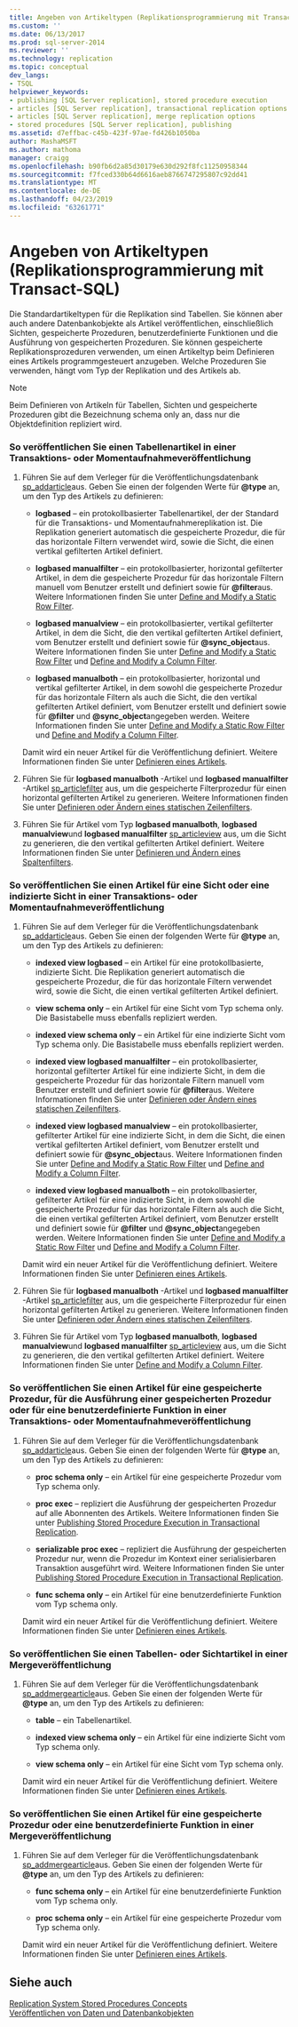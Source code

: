 ```yaml
---
title: Angeben von Artikeltypen (Replikationsprogrammierung mit Transact-SQL) | Microsoft-Dokumentation
ms.custom: ''
ms.date: 06/13/2017
ms.prod: sql-server-2014
ms.reviewer: ''
ms.technology: replication
ms.topic: conceptual
dev_langs:
- TSQL
helpviewer_keywords:
- publishing [SQL Server replication], stored procedure execution
- articles [SQL Server replication], transactional replication options
- articles [SQL Server replication], merge replication options
- stored procedures [SQL Server replication], publishing
ms.assetid: d7effbac-c45b-423f-97ae-fd426b1050ba
author: MashaMSFT
ms.author: mathoma
manager: craigg
ms.openlocfilehash: b90fb6d2a85d30179e630d292f8fc11250958344
ms.sourcegitcommit: f7fced330b64d6616aeb8766747295807c92dd41
ms.translationtype: MT
ms.contentlocale: de-DE
ms.lasthandoff: 04/23/2019
ms.locfileid: "63261771"
---
```

# <a name="specify-article-types-replication-transact-sql-programming"></a>Angeben von Artikeltypen (Replikationsprogrammierung mit Transact-SQL)
  Die Standardartikeltypen für die Replikation sind Tabellen. Sie können aber auch andere Datenbankobjekte als Artikel veröffentlichen, einschließlich Sichten, gespeicherte Prozeduren, benutzerdefinierte Funktionen und die Ausführung von gespeicherten Prozeduren. Sie können gespeicherte Replikationsprozeduren verwenden, um einen Artikeltyp beim Definieren eines Artikels programmgesteuert anzugeben. Welche Prozeduren Sie verwenden, hängt vom Typ der Replikation und des Artikels ab.  
  
> [!NOTE]  
>  Beim Definieren von Artikeln für Tabellen, Sichten und gespeicherte Prozeduren gibt die Bezeichnung schema only an, dass nur die Objektdefinition repliziert wird.  
  
### <a name="to-publish-a-table-article-in-a-transactional-or-snapshot-publication"></a>So veröffentlichen Sie einen Tabellenartikel in einer Transaktions- oder Momentaufnahmeveröffentlichung  
  
1.  Führen Sie auf dem Verleger für die Veröffentlichungsdatenbank [sp_addarticle](/sql/relational-databases/system-stored-procedures/sp-addarticle-transact-sql)aus. Geben Sie einen der folgenden Werte für **@type** an, um den Typ des Artikels zu definieren:  
  
    -   **logbased** &ndash; ein protokollbasierter Tabellenartikel, der der Standard für die Transaktions- und Momentaufnahmereplikation ist. Die Replikation generiert automatisch die gespeicherte Prozedur, die für das horizontale Filtern verwendet wird, sowie die Sicht, die einen vertikal gefilterten Artikel definiert.  
  
    -   **logbased manualfilter** &ndash; ein protokollbasierter, horizontal gefilterter Artikel, in dem die gespeicherte Prozedur für das horizontale Filtern manuell vom Benutzer erstellt und definiert sowie für **@filter**aus. Weitere Informationen finden Sie unter [Define and Modify a Static Row Filter](define-and-modify-a-static-row-filter.md).  
  
    -   **logbased manualview** &ndash; ein protokollbasierter, vertikal gefilterter Artikel, in dem die Sicht, die den vertikal gefilterten Artikel definiert, vom Benutzer erstellt und definiert sowie für **@sync_object**aus. Weitere Informationen finden Sie unter [Define and Modify a Static Row Filter](define-and-modify-a-static-row-filter.md) und [Define and Modify a Column Filter](define-and-modify-a-column-filter.md).  
  
    -   **logbased manualboth** &ndash; ein protokollbasierter, horizontal und vertikal gefilterter Artikel, in dem sowohl die gespeicherte Prozedur für das horizontale Filtern als auch die Sicht, die den vertikal gefilterten Artikel definiert, vom Benutzer erstellt und definiert sowie für **@filter** und **@sync_object**angegeben werden. Weitere Informationen finden Sie unter [Define and Modify a Static Row Filter](define-and-modify-a-static-row-filter.md) und [Define and Modify a Column Filter](define-and-modify-a-column-filter.md).  
  
     Damit wird ein neuer Artikel für die Veröffentlichung definiert. Weitere Informationen finden Sie unter [Definieren eines Artikels](define-an-article.md).  
  
2.  Führen Sie für **logbased manualboth** -Artikel und **logbased manualfilter** -Artikel [sp_articlefilter](/sql/relational-databases/system-stored-procedures/sp-articlefilter-transact-sql) aus, um die gespeicherte Filterprozedur für einen horizontal gefilterten Artikel zu generieren. Weitere Informationen finden Sie unter [Definieren oder Ändern eines statischen Zeilenfilters](define-and-modify-a-static-row-filter.md).  
  
3.  Führen Sie für Artikel vom Typ **logbased manualboth**, **logbased manualview**und **logbased manualfilter** [sp_articleview](/sql/relational-databases/system-stored-procedures/sp-articleview-transact-sql) aus, um die Sicht zu generieren, die den vertikal gefilterten Artikel definiert. Weitere Informationen finden Sie unter [Definieren und Ändern eines Spaltenfilters](define-and-modify-a-column-filter.md).  
  
### <a name="to-publish-a-view-or-indexed-view-article-in-a-transactional-or-snapshot-publication"></a>So veröffentlichen Sie einen Artikel für eine Sicht oder eine indizierte Sicht in einer Transaktions- oder Momentaufnahmeveröffentlichung  
  
1.  Führen Sie auf dem Verleger für die Veröffentlichungsdatenbank [sp_addarticle](/sql/relational-databases/system-stored-procedures/sp-addarticle-transact-sql)aus. Geben Sie einen der folgenden Werte für **@type** an, um den Typ des Artikels zu definieren:  
  
    -   **indexed view logbased** &ndash; ein Artikel für eine protokollbasierte, indizierte Sicht. Die Replikation generiert automatisch die gespeicherte Prozedur, die für das horizontale Filtern verwendet wird, sowie die Sicht, die einen vertikal gefilterten Artikel definiert.  
  
    -   **view schema only** &ndash; ein Artikel für eine Sicht vom Typ schema only. Die Basistabelle muss ebenfalls repliziert werden.  
  
    -   **indexed view schema only** &ndash; ein Artikel für eine indizierte Sicht vom Typ schema only. Die Basistabelle muss ebenfalls repliziert werden.  
  
    -   **indexed view logbased manualfilter** &ndash; ein protokollbasierter, horizontal gefilterter Artikel für eine indizierte Sicht, in dem die gespeicherte Prozedur für das horizontale Filtern manuell vom Benutzer erstellt und definiert sowie für **@filter**aus. Weitere Informationen finden Sie unter [Definieren oder Ändern eines statischen Zeilenfilters](define-and-modify-a-static-row-filter.md).  
  
    -   **indexed view logbased manualview** &ndash; ein protokollbasierter, gefilterter Artikel für eine indizierte Sicht, in dem die Sicht, die einen vertikal gefilterten Artikel definiert, vom Benutzer erstellt und definiert sowie für **@sync_object**aus. Weitere Informationen finden Sie unter [Define and Modify a Static Row Filter](define-and-modify-a-static-row-filter.md) und [Define and Modify a Column Filter](define-and-modify-a-column-filter.md).  
  
    -   **indexed view logbased manualboth** &ndash; ein protokollbasierter, gefilterter Artikel für eine indizierte Sicht, in dem sowohl die gespeicherte Prozedur für das horizontale Filtern als auch die Sicht, die einen vertikal gefilterten Artikel definiert, vom Benutzer erstellt und definiert sowie für **@filter** und **@sync_object**angegeben werden. Weitere Informationen finden Sie unter [Define and Modify a Static Row Filter](define-and-modify-a-static-row-filter.md) und [Define and Modify a Column Filter](define-and-modify-a-column-filter.md).  
  
     Damit wird ein neuer Artikel für die Veröffentlichung definiert. Weitere Informationen finden Sie unter [Definieren eines Artikels](define-an-article.md).  
  
2.  Führen Sie für **logbased manualboth** -Artikel und **logbased manualfilter** -Artikel [sp_articlefilter](/sql/relational-databases/system-stored-procedures/sp-articlefilter-transact-sql) aus, um die gespeicherte Filterprozedur für einen horizontal gefilterten Artikel zu generieren. Weitere Informationen finden Sie unter [Definieren oder Ändern eines statischen Zeilenfilters](define-and-modify-a-static-row-filter.md).  
  
3.  Führen Sie für Artikel vom Typ **logbased manualboth**, **logbased manualview**und **logbased manualfilter** [sp_articleview](/sql/relational-databases/system-stored-procedures/sp-articleview-transact-sql) aus, um die Sicht zu generieren, die den vertikal gefilterten Artikel definiert. Weitere Informationen finden Sie unter [Define and Modify a Column Filter](define-and-modify-a-column-filter.md).  
  
### <a name="to-publish-a-stored-procedure-stored-procedure-execution-or-user-defined-function-article-in-a-transactional-or-snapshot-publication"></a>So veröffentlichen Sie einen Artikel für eine gespeicherte Prozedur, für die Ausführung einer gespeicherten Prozedur oder für eine benutzerdefinierte Funktion in einer Transaktions- oder Momentaufnahmeveröffentlichung  
  
1.  Führen Sie auf dem Verleger für die Veröffentlichungsdatenbank [sp_addarticle](/sql/relational-databases/system-stored-procedures/sp-addarticle-transact-sql)aus. Geben Sie einen der folgenden Werte für **@type** an, um den Typ des Artikels zu definieren:  
  
    -   **proc schema only** &ndash; ein Artikel für eine gespeicherte Prozedur vom Typ schema only.  
  
    -   **proc exec** &ndash; repliziert die Ausführung der gespeicherten Prozedur auf alle Abonnenten des Artikels. Weitere Informationen finden Sie unter [Publishing Stored Procedure Execution in Transactional Replication](../transactional/publishing-stored-procedure-execution-in-transactional-replication.md).  
  
    -   **serializable proc exec** &ndash; repliziert die Ausführung der gespeicherten Prozedur nur, wenn die Prozedur im Kontext einer serialisierbaren Transaktion ausgeführt wird. Weitere Informationen finden Sie unter [Publishing Stored Procedure Execution in Transactional Replication](../transactional/publishing-stored-procedure-execution-in-transactional-replication.md).  
  
    -   **func schema only** &ndash; ein Artikel für eine benutzerdefinierte Funktion vom Typ schema only.  
  
     Damit wird ein neuer Artikel für die Veröffentlichung definiert. Weitere Informationen finden Sie unter [Definieren eines Artikels](define-an-article.md).  
  
### <a name="to-publish-a-table-or-view-article-in-a-merge-publication"></a>So veröffentlichen Sie einen Tabellen- oder Sichtartikel in einer Mergeveröffentlichung  
  
1.  Führen Sie auf dem Verleger für die Veröffentlichungsdatenbank [sp_addmergearticle](/sql/relational-databases/system-stored-procedures/sp-addmergearticle-transact-sql)aus. Geben Sie einen der folgenden Werte für **@type** an, um den Typ des Artikels zu definieren:  
  
    -   **table** &ndash; ein Tabellenartikel.  
  
    -   **indexed view schema only** &ndash; ein Artikel für eine indizierte Sicht vom Typ schema only.  
  
    -   **view schema only** &ndash; ein Artikel für eine Sicht vom Typ schema only.  
  
     Damit wird ein neuer Artikel für die Veröffentlichung definiert. Weitere Informationen finden Sie unter [Definieren eines Artikels](define-an-article.md).  
  
### <a name="to-publish-a-stored-procedure-or-user-defined-function-article-in-a-merge-publication"></a>So veröffentlichen Sie einen Artikel für eine gespeicherte Prozedur oder eine benutzerdefinierte Funktion in einer Mergeveröffentlichung  
  
1.  Führen Sie auf dem Verleger für die Veröffentlichungsdatenbank [sp_addmergearticle](/sql/relational-databases/system-stored-procedures/sp-addmergearticle-transact-sql)aus. Geben Sie einen der folgenden Werte für **@type** an, um den Typ des Artikels zu definieren:  
  
    -   **func schema only** &ndash; ein Artikel für eine benutzerdefinierte Funktion vom Typ schema only.  
  
    -   **proc schema only** &ndash; ein Artikel für eine gespeicherte Prozedur vom Typ schema only.  
  
     Damit wird ein neuer Artikel für die Veröffentlichung definiert. Weitere Informationen finden Sie unter [Definieren eines Artikels](define-an-article.md).  
  
## <a name="see-also"></a>Siehe auch  
 [Replication System Stored Procedures Concepts](../concepts/replication-system-stored-procedures-concepts.md)   
 [Veröffentlichen von Daten und Datenbankobjekten](publish-data-and-database-objects.md)  
  
  
